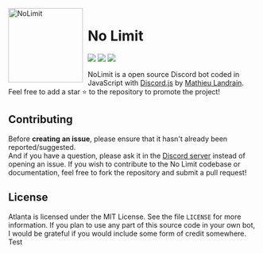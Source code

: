 <img width="150" height="150" align="left" style="float: left; margin: 0 10px 0 0;" alt="NoLimit" src="https://i.goopics.net/7Ko7N.jpg">  

# No Limit

[![](https://img.shields.io/discord/716914717377167370.svg?logo=discord&colorB=7289DA)](https://discord.gg/WtpXSCq)
[![](https://img.shields.io/badge/discord.js-v12.0.0--dev-blue.svg?logo=npm)](https://github.com/discordjs)
[![](https://img.shields.io/badge/patreon-donate-orange.svg)](https://www.patreon.com/mathieulandrain)


NoLimit is a open source Discord bot coded in JavaScript with [Discord.js](https://discord.js.org) by [Mathieu Landrain](https://github.com/mathieulandrain).  
Feel free to add a star ⭐ to the repository to promote the project!

## Contributing

Before **creating an issue**, please ensure that it hasn't already been reported/suggested.   
And if you have a question, please ask it in the [Discord server](https://discord.gg/WtpXSCq) instead of opening an issue.
If you wish to contribute to the No Limit codebase or documentation, feel free to fork the repository and submit a pull request!

## License

Atlanta is licensed under the MIT License. See the file `LICENSE` for more information. If you plan to use any part of this source code in your own bot, I would be grateful if you would include some form of credit somewhere.
Test
